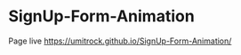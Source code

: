# SignUp-Form-Animation
Page live https://umitrock.github.io/SignUp-Form-Animation/
<img src="https://github.com/UmitRock/SignUp-Form-Animation/blob/main/page.png?raw=true" alt="">
